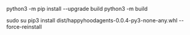 python3 -m pip install --upgrade build
python3 -m build


sudo su 
pip3 install dist/happyhoodagents-0.0.4-py3-none-any.whl --force-reinstall
